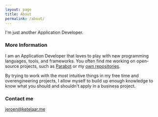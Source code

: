```yaml
---
layout: page
title: About
permalink: /about/
---
```


I'm just another Application Developer.

### More Information

I am an Application Developer that loves to play with new programming languages, tools, and frameworks. You often find me working on open-source projects, such as [Parabot](https://github.com/Parabot) or my [own repositories](https://github.com/JKetelaar).

By trying to work with the most intuitive things in my free time and overengineering projects, I allow myself to build up enough knowledge to know what you should and shouldn't apply in a business project.

### Contact me

[jeroen@ketelaar.me](mailto:jeroen@ketelaar.me)
